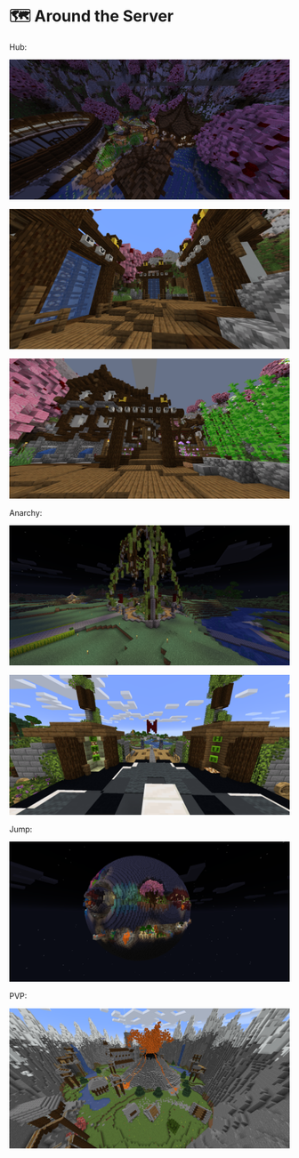 # 🗺 Around the Server

Hub:

![Hub Overview](<.gitbook/assets/Hub Overview.png>)

![Choose your world](<.gitbook/assets/Hub Portals.png>)

![Rank up with Elite Mobs](<.gitbook/assets/Hub EM.png>)

Anarchy:

![Anarchy Spawn](<.gitbook/assets/Spawn Overview.png>)

![Fast Access Portals. End / Hub / Nether(Hell)](<.gitbook/assets/Spawn Portals.png>)

Jump:

![A world of Parkour](<.gitbook/assets/Jump Overview.png>)

PVP:&#x20;

![PVP World](<.gitbook/assets/PVP Overview.png>)

